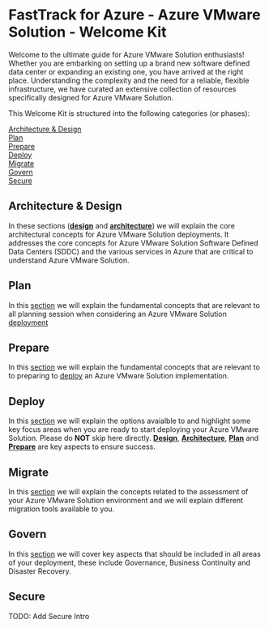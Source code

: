 # FastTrack for Azure - Azure VMware Solution - Welcome Kit

Welcome to the ultimate guide for Azure VMware Solution enthusiasts! Whether you are embarking on setting up a brand new software defined data center or expanding an existing one, you have arrived at the right place. Understanding the complexity and the need for a reliable, flexible infrastructure, we have curated an extensive collection of resources specifically designed for Azure VMware Solution.

This Welcome Kit is structured into the following categories (or phases):

[Architecture \& Design](#architecture--design)  
[Plan](#plan)  
[Prepare](#prepare)  
[Deploy](#deploy)  
[Migrate](#migrate)  
[Govern](#govern)  
[Secure](#secure)  

## Architecture & Design

In these sections ([**design**](architectureAndDesign/design.md) and [**architecture**](architectureAndDesign/architecture.md)) we will explain the core architectural concepts for Azure VMware Solution deployments. It addresses the core concepts for Azure VMware Solution Software Defined Data Centers (SDDC) and the various services in Azure that are critical to understand Azure VMware Solution.

## Plan

In this [section](plan/plan.md) we will explain the fundamental concepts that are relevant to all planning session when considering an Azure VMware Solution [deployment](deploy/deploy.md)

## Prepare  

In this [section](prepare/prepare.md) we will explain the fundamental concepts that are relevant to to preparing to [deploy](deploy/deploy.md) an Azure VMware Solution implementation.

## Deploy  

In this [section](deploy/deploy.md) we will explain the options avaialble to and highlight some key focus areas when you are ready to start deploying your Azure VMware Solution. Please do **NOT** skip here directly. [**Design**](architectureAndDesign/design.md), [**Architecture**](architectureAndDesign/architecture.md), [**Plan**](plan/plan.md) and [**Prepare**](prepare/prepare.md) are key aspects to ensure success.

## Migrate  

In this [section](migrate/migrate.md) we will explain the concepts related to the assessment of your Azure VMware Solution environment and we will explain different migration tools available to you.

## Govern  

In this [section](govern/govern.md) we will cover key aspects that should be included in all areas of your deployment, these include Governance, Business Continuity and Disaster Recovery.

## Secure  

TODO: Add Secure Intro
